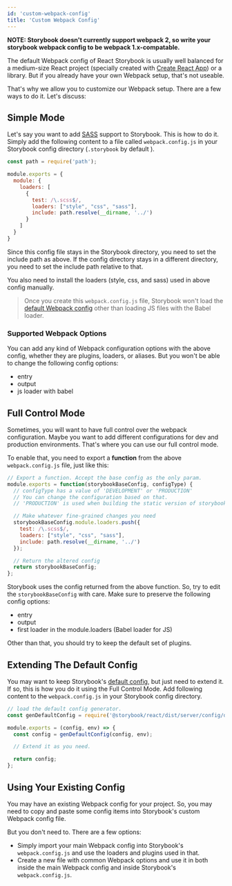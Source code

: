 ```yaml
---
id: 'custom-webpack-config'
title: 'Custom Webpack Config'
---
```


**NOTE: Storybook doesn't currently support webpack 2, so write your storybook webpack config to be webpack 1.x-compatable.**

The default Webpack config of React Storybook is usually well balanced for a medium-size React project (specially created with [Create React App](https://github.com/facebookincubator/create-react-app)) or a library. But if you already have your own Webpack setup, that's not useable.

That's why we allow you to customize our Webpack setup. There are a few ways to do it. Let's discuss:

## Simple Mode

Let's say you want to add [SASS](http://sass-lang.com/) support to Storybook. This is how to do it.
Simply add the following content to a file called `webpack.config.js` in your Storybook config directory (`.storybook` by default ).

```js
const path = require('path');

module.exports = {
  module: {
    loaders: [
      {
        test: /\.scss$/,
        loaders: ["style", "css", "sass"],
        include: path.resolve(__dirname, '../')
      }
    ]
  }
}
```

Since this config file stays in the Storybook directory, you need to set the include path as above. If the config directory stays in a different directory, you need to set the include path relative to that.

You also need to install the loaders (style, css, and sass) used in above config manually.

> Once you create this `webpack.config.js` file, Storybook won't load the [default Webpack config](/configurations/default-config) other than loading JS files with the Babel loader.

### Supported Webpack Options

You can add any kind of Webpack configuration options with the above config, whether they are plugins, loaders, or aliases.
But you won't be able to change the following config options:

-   entry
-   output
-   js loader with babel

## Full Control Mode

Sometimes, you will want to have full control over the webpack configuration. Maybe you want to add different configurations for dev and production environments. That's where you can use our full control mode.

To enable that, you need to export a **function** from the above `webpack.config.js` file, just like this:

```js
// Export a function. Accept the base config as the only param.
module.exports = function(storybookBaseConfig, configType) {
  // configType has a value of 'DEVELOPMENT' or 'PRODUCTION'
  // You can change the configuration based on that.
  // 'PRODUCTION' is used when building the static version of storybook.

  // Make whatever fine-grained changes you need
  storybookBaseConfig.module.loaders.push({
    test: /\.scss$/,
    loaders: ["style", "css", "sass"],
    include: path.resolve(__dirname, '../')
  });

  // Return the altered config
  return storybookBaseConfig;
};
```

Storybook uses the config returned from the above function. So, try to edit the `storybookBaseConfig` with care. Make sure to preserve the following config options:

-   entry
-   output
-   first loader in the module.loaders (Babel loader for JS)

Other than that, you should try to keep the default set of plugins.

## Extending The Default Config

You may want to keep Storybook's [default config](/configurations/default-config), but just need to extend it. If so, this is how you do it using the Full Control Mode.
Add following content to the `webpack.config.js` in your Storybook config directory.

```js
// load the default config generator.
const genDefaultConfig = require('@storybook/react/dist/server/config/defaults/webpack.config.js');

module.exports = (config, env) => {
  const config = genDefaultConfig(config, env);

  // Extend it as you need.

  return config;
};
```

## Using Your Existing Config

You may have an existing Webpack config for your project. So, you may need to copy and paste some config items into Storybook's custom Webpack config file.

But you don't need to. There are a few options:

-   Simply import your main Webpack config into Storybook's `webpack.config.js` and use the loaders and plugins used in that.
-   Create a new file with common Webpack options and use it in both inside the main Webpack config and inside Storybook's `webpack.config.js`.
